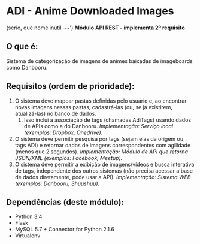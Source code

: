 # ADI - Anime Downloaded Images
(sério, que nome inútil ¬¬')
**Módulo API REST - implementa 2º requisito**

## O que é:
Sistema de categorização de imagens de animes baixadas de imageboards como Danbooru.

## Requisitos (ordem de prioridade):
1. O sistema deve mapear pastas definidas pelo usuário e, ao encontrar novas imagens nessas pastas, cadastrá-las (ou, se já existirem, atualizá-las) no banco de dados.
	1. Isso inclui a associação de tags (chamadas AdiTags) usando dados de APIs como a do Danbooru.
	_Implementação: Serviço local (exemplos: Dropbox, Onedrive)._
1. O sistema deve permitir pesquisa por tags (sejam elas da origem ou tags ADI) e retornar dados de imagens correspondentes com agilidade (menos que 2 segundos).
	_Implementação: Módulo de API que retorna JSON/XML (exemplos: Facebook, Meetup)._
1. O sistema deve permitir a exibição de imagens/vídeos e busca interativa de tags, independente dos outros sistemas (não precisa acessar a base de dados diretamente, pode usar a API).
	_Implementação: Sistema WEB (exemplos: Danbooru, Shuushuu)._
	
## Dependências (deste módulo):
* Python 3.4
* Flask
* MySQL 5.7 + Connector for Python 2.1.6
* Virtualenv